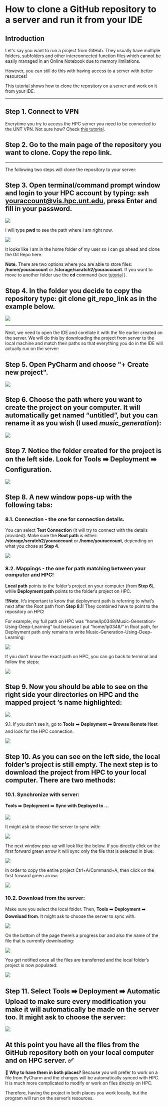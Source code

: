 # How to clone a GitHub repository to a server and run it from your IDE

## Introduction

Let's say you want to run a project from GitHub. They usually have multiple folders, subfolders and other interconnected function files which cannot be easily managed in an Online Notebook due to memory limilations. 

However, you can still do this with having access to a server with better resources! 

This tutorial shows how to clone the repository on a server and work on it from your IDE.  

-------------------------------

## **Step 1.** Connect to VPN 
Everytime you try to access the HPC server you need to be connected to the UNT VPN. Not sure how? Check [this tutorial](https://itservices.cas.unt.edu/services/accounts-servers/articles/cisco-anyconnect-mobility-client-vpn).

## **Step 2.** Go to the main page of the repository you want to clone. Copy the repo link. 

-------------------

The following two steps will clone the repository to your server:

## **Step 3.** Open terminal/command prompt window and login to your HPC account by typing: **ssh youraccount@vis.hpc.unt.edu**, press Enter and fill in your password.

![](https://github.com/laviniaflorentina/Tutorials/blob/master/images/clone1.png)

I will type **pwd** to see the path where I am right now.

![](https://github.com/laviniaflorentina/Tutorials/blob/master/images/clone2.png)

It looks like I am in the home folder of my user so I can go ahead and clone the Git Repo here. 

**Note.** There are two options where you are able to store files: **/home/youraccount** or **/storage/scratch2/youraccount**. If you want to move to another folder use the **cd** command (see [tutorial](https://www.geeksforgeeks.org/cd-command-in-linux-with-examples/) ).

## **Step 4.** In the folder you decide to copy the repository type: **git clone git_repo_link** as in the example below.

![](https://github.com/laviniaflorentina/Tutorials/blob/master/images/clone3.png)

-------------------

Next, we need to open the IDE and corellate it with the file earlier created on the server. We will do this by downloading the project from server to the local machine and match their paths so that everything you do in the IDE will actually run on the server: 


## **Step 5.** Open PyCharm and choose "**+ Create new project**".

![](https://github.com/laviniaflorentina/Tutorials/blob/master/images/clone4.png)

## **Step 6.** Choose the path where you want to create the project on your computer. It will automatically get named “untitled”, but you can rename it as you wish (I used _music_generation_):

![](https://github.com/laviniaflorentina/Tutorials/blob/master/images/clone5.png)

## **Step 7.** Notice the folder created for the project is on the left side. Look for **Tools** :arrow_right: **Deployment** :arrow_right: **Configuration**.

![](https://github.com/laviniaflorentina/Tutorials/blob/master/images/clone6.png)

## **Step 8.** A new window pops-up with the following tabs:

### 8.1. **Connection** - the one for connection details. 
You can select **Test Connection** (it will try to connect with the details provided). Make sure the **Root path** is either: **/storage/scratch2/youraccount** or **/home/youraccount**, depending on what you chose at **Step 4**.

![](https://github.com/laviniaflorentina/Tutorials/blob/master/images/clone7.png)

### 8.2. **Mappings** - the one for path matching between your computer and HPC! 
**Local path** points to the folder’s project on your computer (from **Step 6**), while **Deployment path** points to the folder’s project on HPC.

**:bangbang:Note.** It’s important to know that deployment path is referring to what’s next after the Root path from **Step 8.1**! They combined have to point to the repository on HPC! 

For example, my full path on HPC was “home/lp0348/Music-Generation-Using-Deep-Learning” but because I put “home/lp0348/” in Root path, for Deployment path only remains to write Music-Generation-Using-Deep-Learning:

![](https://github.com/laviniaflorentina/Tutorials/blob/master/images/clone8.png)

If you don’t know the exact path on HPC, you can go back to terminal and follow the steps:

![](https://github.com/laviniaflorentina/Tutorials/blob/master/images/clone9.png)

## **Step 9.** Now you should be able to see on the right side your directories on HPC and the mapped project ‘s name highlighted:

![](https://github.com/laviniaflorentina/Tutorials/blob/master/images/clone10.png)

9.1. If you don’t see it, go to **Tools** :arrow_right: **Deployment** :arrow_right: **Browse Remote Host** and look for the HPC connection.

![](https://github.com/laviniaflorentina/Tutorials/blob/master/images/clone11.png)

## **Step 10.** As you can see on the left side, the local folder’s project is still empty. The next step is to download the project from HPC to your local computer. There are two methods:

### 10.1. Synchronize with server: 
**Tools** :arrow_right: **Deployment** :arrow_right: **Sync with Deployed to …**

![](https://github.com/laviniaflorentina/Tutorials/blob/master/images/clone12.png)

It might ask to choose the server to sync with:

![](https://github.com/laviniaflorentina/Tutorials/blob/master/images/clone13.png)

The next window pop-up will look like the below. If you directly click on the first forward green arrow it will sync only the file that is selected in blue:

![](https://github.com/laviniaflorentina/Tutorials/blob/master/images/clone14.png)

In order to copy the entire project Ctrl+A/Command+A, then click on the first forward green arrow:

![](https://github.com/laviniaflorentina/Tutorials/blob/master/images/clone15.png)

### 10.2. Download from the server:

Make sure you select the local folder. Then, **Tools** :arrow_right: **Deployment** :arrow_right: **Download from**. It might ask to choose the server to sync with.

![](https://github.com/laviniaflorentina/Tutorials/blob/master/images/clone16.png)

On the bottom of the page there’s a progress bar and also the name of the file that is currently downloading: 

![](https://github.com/laviniaflorentina/Tutorials/blob/master/images/clone17.png)

You get notified once all the files are transferred and the local folder’s project is now populated:

![](https://github.com/laviniaflorentina/Tutorials/blob/master/images/clone18.png)

## **Step 11.** Select **Tools** :arrow_right: **Deployment** :arrow_right: **Automatic Upload** to make sure every modification you make it will automatically be made on the server too. It might ask to choose the server:

![](https://github.com/laviniaflorentina/Tutorials/blob/master/images/clone19.png)

## At this point you have all the files from the GitHub repository both on your local computer and on HPC server. :white_check_mark:

:thought_balloon: **Why to have them in both places?** Because you will prefer to work on a file from PyCharm and the changes will be automatically synced with HPC. It is much more complicated to modify or work on files directly on HPC. 

Therefore, having the project in both places you work locally, but the program will run on the server’s resources.









